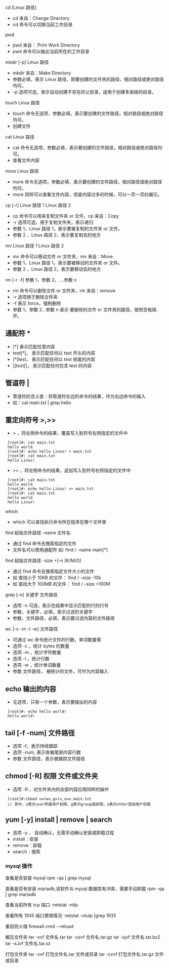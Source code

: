 cd [Linux 路径]

- cd 来自：Change Directory
- cd 命令可以切换当前工作目录

pwd

- pwd 来自： Print Work Directory
- pwd 命令可以输出当前所在的工作目录

mkdir [-p] Linux 路径

- mkdir 来自：Make Directory
- 参数必填，表示 Linux 路径，即要创建的文件夹的路径，相对路径或绝对路径均可。
- -p 选项可选，表示自动创建不存在的父目录，适用于创建多层级的目录。

touch Linux 路径

- touch 命令无选项，参数必填，表示要创建的文件路径，相对路径或绝对路径均可。
- 创建文件

cat Linux 路径

- cat 命令无选项，参数必填，表示要创建的文件路径，相对路径或绝对路径均可。
- 查看文件内容

more Linux 路径

- more 命令无选项，参数必填，表示要创建的文件路径，相对路径或绝对路径均可。
- more 同样可以查看文件内容，但是内容过多的时候，可以一页一页的展示。

cp [-r] Linux 路径 1 Linux 路径 2

- cp 命令可以用来复制文件夹 or 文件，cp 来自：Copy
- -r 选项可选，用于复制文件夹，表示递归
- 参数 1，Linux 路径 1，表示要被复制的文件夹 or 文件。
- 参数 2 ，Linux 路径 2，表示要复制去的地方

mv Linux 路径 1 Linux 路径 2

- mv 命令可以移动文件 or 文件夹，mv 来自：Move
- 参数 1，Linux 路径 1，表示要被移动的文件夹 or 文件。
- 参数 2 ，Linux 路径 2，表示要移动去的地方

rm [-r -f] 参数 1，参数 2，....参数 n

- rm 命令可以删除文件 or 文件夹，rm 来自：remove
- -r 选项用于删除文件夹
- -f 表示 force，强制删除
- 参数 1，参数 2...参数 n 表示 要删除的文件 or 文件夹的路径，按照空格隔开。

## 通配符 \*

- [*] 表示匹配任意内容
- test[*]， 表示匹配任何以 test 开头的内容
- [*]test， 表示匹配任何以 test 结尾的内容
- [*]test[*]， 表示匹配任何包含 test 的内容

## 管道符 |

- 管道符的含义是：将管道符左边的命令的结果，作为右边命令的输入
- 如：cat main.txt | grep hello

## 重定向符号 >,>>

- \> ，将左侧命令的结果，覆盖写入到符号右侧指定的文件中

```vim
 [root]#: cat main.txt
 hello world
 [root]#: echo hello Linux! > main.txt
 [root]#: cat main.txt
 hello Linux!
```

- \>> ，将左侧命令的结果，追加写入到符号右侧指定的文件中

```vim
 [root]#: cat main.txt
 hello world
 [root]#: echo hello Linux! >> main.txt
 [root]#: cat main.txt
 hello world
 hello Linux!
```

which

- which 可以查找执行命令所在程序在哪个文件里

find 起始文件路径 -name 文件名

- 通过 find 命令去搜索指定的文件
- 文件名可以使用通配符
  如: find / -name main[*]

find 起始文件路径 -size +|-n [K/M/G]

- 通过 find 命令去搜索指定文件大小的文件
- 如 查找小于 10KB 的文件： find / -size -10k
- 如 查找大于 100MB 的文件： find / -size +100M

grep [-n] 关键字 文件路径

- 选项 -n 可选，表示在结果中显示匹配的行的行号
- 参数，关键字，必填，表示过滤的关键字
- 参数，文件路径，必填，表示要过滤内容的文件路径

wc [-c -m -l -w] 文件路径

- 可通过 wc 命令统计文件的行数，单词数量等
- 选项 -c ，统计 bytes 的数量
- 选项 -m ，统计字符数量
- 选项 -l ，统计行数
- 选项 -w ，统计单词数量
- 参数 文件路径， 被统计的文件，可作为内容输入

## echo 输出的内容

- 无选项，只有一个参数，表示要输出的内容

```vim
 [root]#: echo hello world!
 hello world!
```

## tail [-f -num] 文件路径

- 选项 -f，表示持续跟踪
- 选项 -num, 表示查看尾部内容行数
- 参数 文件路径，表示被跟踪文件路径

## chmod [-R] 权限 文件或文件夹

- 选项 -R ，对文件夹内的全部内容应用同样的操作

```vim
 [root]#:chmod u=rwx,g=rx,o=x main.txt
 // 其中，u表示user所属用户权限，g表示group组权限，o表示other其他用户权限
```

## yum [-y] install | remove | search

- 选项 -y ， 自动确认，无需手动确认安装或卸载过程
- install：安装
- remove：卸载
- search：搜索

### mysql 操作

查看是否安装 mysql
rpm -qa | grep mysql

查看是否有安装 mariadb,该软件与 mysql 数据库有冲突，需要手动卸载
rpm -qa | grep mariadb

查看当前所有 tcp 端口·
netstat -ntlp

查看所有 1935 端口使用情况·
netstat -ntulp |grep 1935

重启防火墙
firewall-cmd --reload

解压文件夹
tar -xvf 文件名.tar
tar -xzvf 文件名.tar.gz
tar -xjvf 文件名.tar.bz2
tar -xJvf 文件名.tar.xz

打包文件夹
tar -cvf 打包文件名.tar 文件或目录
tar -czvf 打包文件名.tar.gz 文件或目录
